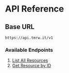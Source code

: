 # API Reference

## Base URL
```
https://api.tmrw.it/v1
```

### Available Endpoints
1. [List All Resources](./endpoints.md#list-all-resources)
2. [Get Resource by ID](./endpoints.md#get-resource-by-id)
